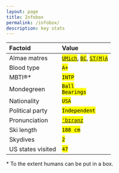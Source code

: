 ```yaml
---
layout: page
title: Infobox
permalink: /infobox/
description: key stats
---
```

| Factoid | Value |
| :---    | :---  |
| Almae matres | <mark><code><a href="https://twitter.com/MichiganRoss/" target="_blank">UMich</a></code></mark>, <mark><code><a href="https://twitter.com/BCPhilosophy" target="_blank">BC</a></code></mark>, <mark><code><a href="https://pb.url.lol/sta" target="_blank">ST(M)A</a></code></mark> |
| Blood type | <mark><code>A+</code></mark> |
| MBTI®* | <mark><code>INTP</code></mark> |
| Mondegreen | <mark><code>Ball Bearings</code></mark>
| Nationality | <mark><code>USA</code></mark> |
| Political party | <mark><code>Independent</code></mark> |
| Pronunciation | <mark><code><a href="/assets/audio/berens.mp3">'b&#x026A;r&#x0259;nz</a></code></mark> |
| Ski length | <mark><code>188 cm</code></mark> |
| Skydives | <mark><code>2</code></mark> |
| US states visited | <mark><code>47</code></mark> |

<span class="muted small">* To the extent humans can be put in a box.</span>